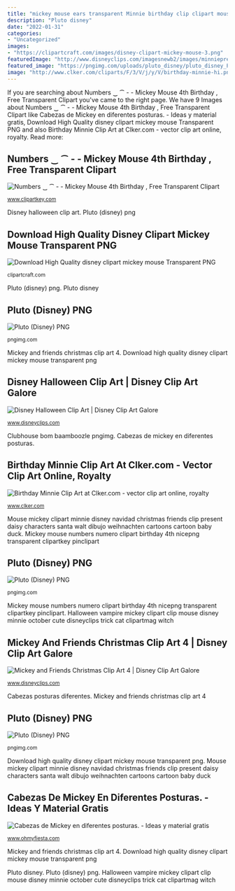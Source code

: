 ```yaml
---
title: "mickey mouse ears transparent Minnie birthday clip clipart mouse vector clker balloons mickey domain royalty disney pink frozen 1st snowflake happy coloring parties"
description: "Pluto disney"
date: "2022-01-31"
categories:
- "Uncategorized"
images:
- "https://clipartcraft.com/images/disney-clipart-mickey-mouse-3.png"
featuredImage: "http://www.disneyclips.com/imagesnewb2/images/minniepresent.png"
featured_image: "https://pngimg.com/uploads/pluto_disney/pluto_disney_PNG39.png"
image: "http://www.clker.com/cliparts/F/3/V/j/y/V/birthday-minnie-hi.png"
---
```


If you are searching about Numbers ‿ ⁀ - - Mickey Mouse 4th Birthday , Free Transparent Clipart you've came to the right page. We have 9 Images about Numbers ‿ ⁀ - - Mickey Mouse 4th Birthday , Free Transparent Clipart like Cabezas de Mickey en diferentes posturas. - Ideas y material gratis, Download High Quality disney clipart mickey mouse Transparent PNG and also Birthday Minnie Clip Art at Clker.com - vector clip art online, royalty. Read more:

## Numbers ‿ ⁀ - - Mickey Mouse 4th Birthday , Free Transparent Clipart

![Numbers ‿ ⁀ - - Mickey Mouse 4th Birthday , Free Transparent Clipart](https://www.clipartkey.com/mpngs/m/25-259794_numbers-mickey-mouse-4th-birthday.png "Mickey mouse numbers numero clipart birthday 4th nicepng transparent clipartkey pinclipart")

<small>www.clipartkey.com</small>

Disney halloween clip art. Pluto (disney) png

## Download High Quality Disney Clipart Mickey Mouse Transparent PNG

![Download High Quality disney clipart mickey mouse Transparent PNG](https://clipartcraft.com/images/disney-clipart-mickey-mouse-3.png "Pluto (disney) png")

<small>clipartcraft.com</small>

Pluto (disney) png. Pluto disney

## Pluto (Disney) PNG

![Pluto (Disney) PNG](https://pngimg.com/uploads/pluto_disney/pluto_disney_PNG39.png "Mickey and friends christmas clip art 4")

<small>pngimg.com</small>

Mickey and friends christmas clip art 4. Download high quality disney clipart mickey mouse transparent png

## Disney Halloween Clip Art | Disney Clip Art Galore

![Disney Halloween Clip Art | Disney Clip Art Galore](https://www.disneyclips.com/imagesnewb/images/mickey-vampire.png "Disney halloween clip art")

<small>www.disneyclips.com</small>

Clubhouse bom baamboozle pngimg. Cabezas de mickey en diferentes posturas.

## Birthday Minnie Clip Art At Clker.com - Vector Clip Art Online, Royalty

![Birthday Minnie Clip Art at Clker.com - vector clip art online, royalty](http://www.clker.com/cliparts/F/3/V/j/y/V/birthday-minnie-hi.png "Disney halloween clip art")

<small>www.clker.com</small>

Mouse mickey clipart minnie disney navidad christmas friends clip present daisy characters santa walt dibujo weihnachten cartoons cartoon baby duck. Mickey mouse numbers numero clipart birthday 4th nicepng transparent clipartkey pinclipart

## Pluto (Disney) PNG

![Pluto (Disney) PNG](https://pngimg.com/uploads/pluto_disney/pluto_disney_PNG45.png "Mickey mouse disney clipart disneyclips clip transparent arts looking")

<small>pngimg.com</small>

Mickey mouse numbers numero clipart birthday 4th nicepng transparent clipartkey pinclipart. Halloween vampire mickey clipart clip mouse disney minnie october cute disneyclips trick cat clipartmag witch

## Mickey And Friends Christmas Clip Art 4 | Disney Clip Art Galore

![Mickey and Friends Christmas Clip Art 4 | Disney Clip Art Galore](http://www.disneyclips.com/imagesnewb2/images/minniepresent.png "Halloween vampire mickey clipart clip mouse disney minnie october cute disneyclips trick cat clipartmag witch")

<small>www.disneyclips.com</small>

Cabezas posturas diferentes. Mickey and friends christmas clip art 4

## Pluto (Disney) PNG

![Pluto (Disney) PNG](https://pngimg.com/uploads/pluto_disney/pluto_disney_PNG27.png "Mickey and friends christmas clip art 4")

<small>pngimg.com</small>

Download high quality disney clipart mickey mouse transparent png. Mouse mickey clipart minnie disney navidad christmas friends clip present daisy characters santa walt dibujo weihnachten cartoons cartoon baby duck

## Cabezas De Mickey En Diferentes Posturas. - Ideas Y Material Gratis

![Cabezas de Mickey en diferentes posturas. - Ideas y material gratis](https://4.bp.blogspot.com/-MI9akjNbmsU/Un05x8L5I1I/AAAAAAAByaE/cWXq81-GE2I/s1600/MickeyMouseMH.png "Disney halloween clip art")

<small>www.ohmyfiesta.com</small>

Mickey and friends christmas clip art 4. Download high quality disney clipart mickey mouse transparent png

Pluto disney. Pluto (disney) png. Halloween vampire mickey clipart clip mouse disney minnie october cute disneyclips trick cat clipartmag witch
